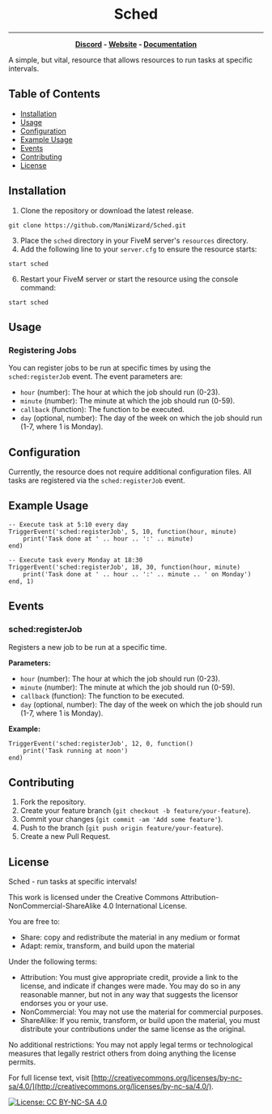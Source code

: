 <div align="center">
<h1>Sched</h1> <hr />

**[Discord](https://discord.gg/K8aKgT9KUS) - [Website](https://fivem.immani.net/) - [Documentation](https://documentation.fivem.immani.net/Sched)**
</div>



A simple, but vital, resource that allows resources to run tasks at specific intervals.

## Table of Contents

*   [Installation](#installation)
*   [Usage](#usage)
*   [Configuration](#configuration)
*   [Example Usage](#example-usage)
*   [Events](#events)
*   [Contributing](#contributing)
*   [License](#license)

## Installation

1.  Clone the repository or download the latest release.

```
git clone https://github.com/ManiWizard/Sched.git
```

3.  Place the `sched` directory in your FiveM server's `resources` directory.
4.  Add the following line to your `server.cfg` to ensure the resource starts:

```
start sched
```

6.  Restart your FiveM server or start the resource using the console command:

```
start sched
```

## Usage

### Registering Jobs

You can register jobs to be run at specific times by using the `sched:registerJob` event. The event parameters are:

*   `hour` (number): The hour at which the job should run (0-23).
*   `minute` (number): The minute at which the job should run (0-59).
*   `callback` (function): The function to be executed.
*   `day` (optional, number): The day of the week on which the job should run (1-7, where 1 is Monday).

## Configuration

Currently, the resource does not require additional configuration files. All tasks are registered via the `sched:registerJob` event.

## Example Usage

```
-- Execute task at 5:10 every day
TriggerEvent('sched:registerJob', 5, 10, function(hour, minute)
    print('Task done at ' .. hour .. ':' .. minute)
end)

-- Execute task every Monday at 18:30
TriggerEvent('sched:registerJob', 18, 30, function(hour, minute)
    print('Task done at ' .. hour .. ':' .. minute .. ' on Monday')
end, 1)
```

## Events

### sched:registerJob

Registers a new job to be run at a specific time.

**Parameters:**

*   `hour` (number): The hour at which the job should run (0-23).
*   `minute` (number): The minute at which the job should run (0-59).
*   `callback` (function): The function to be executed.
*   `day` (optional, number): The day of the week on which the job should run (1-7, where 1 is Monday).

**Example:**

```
TriggerEvent('sched:registerJob', 12, 0, function()
    print('Task running at noon')
end)
```

## Contributing

1.  Fork the repository.
2.  Create your feature branch (`git checkout -b feature/your-feature`).
3.  Commit your changes (`git commit -am 'Add some feature'`).
4.  Push to the branch (`git push origin feature/your-feature`).
5.  Create a new Pull Request.

## License

Sched - run tasks at specific intervals!

This work is licensed under the Creative Commons Attribution-NonCommercial-ShareAlike 4.0 International License.

You are free to:

*   Share: copy and redistribute the material in any medium or format
*   Adapt: remix, transform, and build upon the material

Under the following terms:

*   Attribution: You must give appropriate credit, provide a link to the license, and indicate if changes were made. You may do so in any reasonable manner, but not in any way that suggests the licensor endorses you or your use.
*   NonCommercial: You may not use the material for commercial purposes.
*   ShareAlike: If you remix, transform, or build upon the material, you must distribute your contributions under the same license as the original.

No additional restrictions: You may not apply legal terms or technological measures that legally restrict others from doing anything the license permits.

For full license text, visit [http://creativecommons.org/licenses/by-nc-sa/4.0/](http://creativecommons.org/licenses/by-nc-sa/4.0/).

[![License: CC BY-NC-SA 4.0](https://licensebuttons.net/l/by-nc-sa/4.0/88x31.png)](http://creativecommons.org/licenses/by-nc-sa/4.0/)
